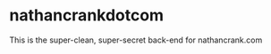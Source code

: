 nathancrankdotcom
=================

This is the super-clean, super-secret back-end for nathancrank.com